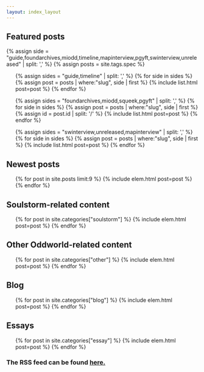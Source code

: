 ```yaml
---
layout: index_layout
---
```

<div class="featured">
<h2>Featured posts</h2>
<div id="featured_posts">
{% assign side = "guide,foundarchives,miodd,timeline,mapinterview,pgyft,swinterview,unreleased" | split: ',' %}
{% assign posts = site.tags.spec %}

<ul id="main">
{% assign sides = "guide,timeline" | split: ',' %}
{% for side in sides %}
{% assign post = posts | where:"slug", side | first %}
{% include list.html post=post %}
{% endfor %}
</ul>

<ul id="sidebar">
{% assign sides = "foundarchives,miodd,squeek,pgyft" | split: ',' %}
{% for side in sides %}
{% assign post = posts | where:"slug", side | first %}
{% assign id = post.id | split: '/' %}
{% include list.html post=post %}
{% endfor %}
</ul>

<ul id="footer">
{% assign sides = "swinterview,unreleased,mapinterview" | split: ',' %}
{% for side in sides %}
{% assign post = posts | where:"slug", side | first %}
{% include list.html post=post %}
{% endfor %}
</ul>

</div>
</div>

<div class="category">
<h2>Newest posts</h2>
<ul>
  {% for post in site.posts limit:9 %} {% include elem.html post=post %} {% endfor %}
</ul>
</div>

<div class="category">
<h2>Soulstorm-related content</h2>
<ul>
  {% for post in site.categories["soulstorm"] %} {% include elem.html post=post %} {% endfor %}
</ul>
</div>

<div class="category">
<h2>Other Oddworld-related content</h2>
<ul>
  {% for post in site.categories["other"] %} {% include elem.html post=post %} {% endfor %}
</ul>
</div>

<div class="category">
<h2>Blog</h2>
<ul>
  {% for post in site.categories["blog"] %} {% include elem.html post=post %} {% endfor %}
</ul>
</div>

<div class="category">
<h2>Essays</h2>
<ul>
  {% for post in site.categories["essay"] %} {% include elem.html post=post %} {% endfor %}
</ul>
</div>

<h3 id="rss">The RSS feed can be found <a href="/feed">here.</a></h3>
